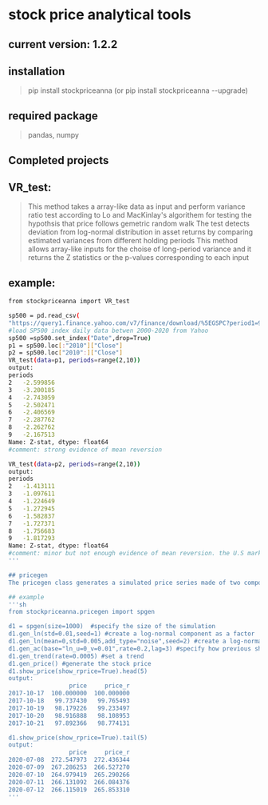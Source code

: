 # stock price analytical tools
## current version: 1.2.2

## installation
> pip install stockpriceanna (or pip install stockpriceanna --upgrade)

## required package
> pandas, numpy


## Completed projects

## VR_test:
>   This method takes a array-like data as input and perform variance ratio test according to Lo and MacKinlay's algorithem for testing the hypothsis that price follows gemetric random walk
>   The test detects deviation from log-normal distribution in asset returns by comparing estimated variances from different holding periods
>   This method allows array-like inputs for the choise of long-period variance and it returns the Z statistics or the p-values corresponding to each input

## example:
```sh
from stockpriceanna import VR_test

sp500 = pd.read_csv(
"https://query1.finance.yahoo.com/v7/finance/download/%5EGSPC?period1=946684800&period2=1577836800&interval=1d&events=history") 
#load SP500 index daily data betwen 2000-2020 from Yahoo 
sp500 =sp500.set_index("Date",drop=True)
p1 = sp500.loc[:"2010"]["Close"] 
p2 = sp500.loc["2010":]["Close"]
VR_test(data=p1, periods=range(2,10))
output:  
periods
2   -2.599856
3   -3.200185
4   -2.743059
5   -2.502471
6   -2.406569
7   -2.287762
8   -2.262762
9   -2.167513
Name: Z-stat, dtype: float64
#comment: strong evidence of mean reversion

VR_test(data=p2, periods=range(2,10))
output: 
periods
2   -1.413111
3   -1.097611
4   -1.224649
5   -1.272945
6   -1.582837
7   -1.727371
8   -1.756683
9   -1.817293
Name: Z-stat, dtype: float64
#comment: minor but not enough evidence of mean reversion. the U.S market appears to become more efficient
'''

## pricegen
The pricegen class generates a simulated price series made of two components - the real and the noise. The noise component has only an one-period effect on price while the real component has a permanent effect on price, which leads to a random walk. User can further specify a determinsitic trend factor and a decaying effect of random shock on stock prices, which creates artificial autocorrelation in returns. The generated factor and noise components are stored in the self.data dataframe for analysis from an insider's view.

## example
'''sh
from stockpriceanna.pricegen import spgen

d1 = spgen(size=1000)  #specify the size of the simulation
d1.gen_ln(std=0.01,seed=1) #create a log-normal component as a factor
d1.gen_ln(mean=0,std=0.005,add_type="noise",seed=2) #create a log-normal component as a noise
d1.gen_ac(base="ln_u=0_v=0.01",rate=0.2,lag=3) #specify how previous shock to stock price decay overtime
d1.gen_trend(rate=0.0005) #set a trend 
d1.gen_price() #generate the stock price
d1.show_price(show_rprice=True).head(5)
output:
                 price     price_r
2017-10-17  100.000000  100.000000
2017-10-18   99.737430   99.765493
2017-10-19   98.179226   99.233497
2017-10-20   98.916888   98.108953
2017-10-21   97.892366   98.774131

d1.show_price(show_rprice=True).tail(5)
output:
                 price     price_r
2020-07-08  272.547973  272.436344
2020-07-09  267.286253  266.527270
2020-07-10  264.979419  265.290266
2020-07-11  266.131092  266.084376
2020-07-12  266.115019  265.853310
'''
